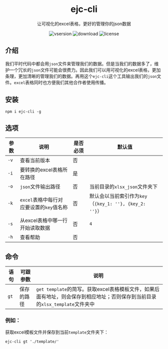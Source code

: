 
<div align="center">
<h1>ejc-cli</h1>
<p>让可视化的excel表格，更好的管理你的json数据</p>

![vsersion](https://img.shields.io/npm/v/ejc-cli) 
![download](https://img.shields.io/npm/dm/ejc-cli)
![license](https://img.shields.io/npm/l/ejc-cli)


</div>


## 介绍
我们平时代码中都会用`json`文件来管理我们的数据。但是当我们的数据多了，维护一个冗长的`json`文件可能会很费力。因此我们可以用可视化的excel表格，更加条理，更加清晰的管理我们的数据。再用这个`ejc-cli`这个工具输出我们的`json`文件。`excel`表格同时也方便我们其他合作者使用传播。

## 安装
````npm
npm i ejc-cli -g
````
## 选项
| 参数 | 说明 | 是否必须 | 默认值
| ---| --- | --- | --- |
| `-v` | 查看当前版本 | 否 
| `-i` | 要转换的excel表格所在路径 | 是
| `-o` | `json`文件输出路径 | 否 | 当前目录的`xlsx_json`文件夹下
| `-k` | `excel`表格中每行对应要设置的`key`值名称 | 否 | 默认会以当前索引作为`key`（`{key_1: ''}, {key_2: ''}`）
| `-s` | 从excel表格中哪一行开始读取数据 | 否 | `4`
| `-h` | 查看帮助 | 否 |

## 命令
| 语句 | 可跟参数 | 说明 
| ---| --- | --- | 
| `gt` |  保存的路径  | `get template`的简写。获取excel表格模板文件，如果后面有地址，则会保存到相应地址；否则保存到当前目录的`xlsx_template`文件夹中

### 例如：
获取excel模板文件并保存到当前`template`文件夹下：
````npm
ejc-cli gt './template/'
````

